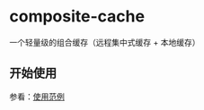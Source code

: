 # composite-cache
一个轻量级的组合缓存（远程集中式缓存 + 本地缓存）

## 开始使用
参看：[使用范例](https://github.com/waltertan1988/common-tools/blob/main/composite-cache/src/test/java/com/walter/cache/CompositeCacheTest.java)